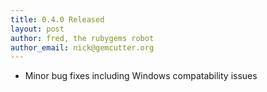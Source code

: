 ```yaml
---
title: 0.4.0 Released
layout: post
author: fred, the rubygems robot
author_email: nick@gemcutter.org
---
```


* Minor bug fixes including Windows compatability issues
